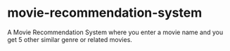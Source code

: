 # movie-recommendation-system
A Movie Recommendation System where you enter a movie name and you get 5 other similar genre or related movies.
